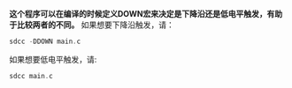 **这个程序可以在编译的时候定义DOWN宏来决定是下降沿还是低电平触发，有助于比较两者的不同。**
如果想要下降沿触发，请：
```c
sdcc -DDOWN main.c
```
如果想要低电平触发，请:
```c
sdcc main.c
```
